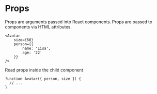 # Props

Props are arguments passed into React components. Props are passed to components via HTML attributes.

```
<Avatar
    size={50}
    person={{ 
        name: 'Lisa',
        age: '22'
    }}
/>
```

Read props inside the child component 
```
function Avatar({ person, size }) {
  // ...
}
```